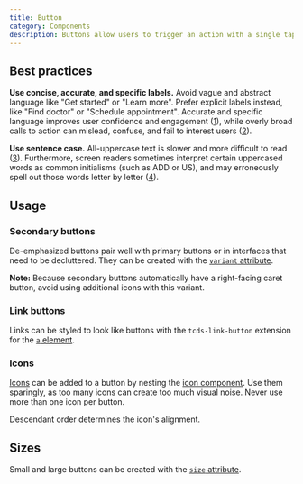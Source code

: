 ```yaml
---
title: Button
category: Components
description: Buttons allow users to trigger an action with a single tap, click, or keypress. They are useful to call attention to some action or to provide controls for an interface or form. Links navigate users to another page, and can be styled to look like buttons.
---
```


<!--twig
{% embed "@tc/includes/example.twig" %}
{% block content %}
<button is="tcds-ui-button">Example button</button>
{% endblock %}
{% endembed %}
twig-->

## Best practices
**Use concise, accurate, and specific labels.** Avoid vague and abstract language like "Get started" or "Learn more". Prefer explicit labels instead, like "Find doctor" or "Schedule appointment". Accurate and specific language improves user confidence and engagement ([1](https://www.nngroup.com/articles/information-scent/#:~:text=Perhaps%20the%20most,to%20click%20it. "Information Scent: How Users Decide Where to Go Next - Nielsen Norman Group")), while overly broad calls to action can mislead, confuse, and fail to interest users ([2](https://www.nngroup.com/articles/get-started/ "Get Started Stops Users - Nielsen Norman Group")).

**Use sentence case.** All-uppercase text is slower and more difficult to read ([3](https://www.w3.org/TR/low-vision-needs/#capitalization)). Furthermore, screen readers sometimes interpret certain uppercased words as common initialisms (such as ADD or US), and may erroneously spell out those words letter by letter ([4](https://webaim.org/techniques/screenreader/#:~:text=Screen%20readers%20try%20to%20pronounce%20acronyms%2C%20if%20there%20are%20sufficient%20vowels/consonants%20to%20be%20pronounceable.%20Otherwise%2C%20they%20spell%20out%20the%20letters.)).

## Usage
### Secondary buttons
De-emphasized buttons pair well with primary buttons or in interfaces that need to be decluttered. They can be created with the [`variant` attribute](#variant-attribute).

<!--twig
{% embed "@tc/includes/example.twig" %}
{% block content %}
<button is="tcds-ui-button" variant="secondary">Secondary button</button>
{% endblock %}
{% endembed %}
twig-->

**Note:** Because secondary buttons automatically have a right-facing caret button, avoid using additional icons with this variant.

### Link buttons
Links can be styled to look like buttons with the `tcds-link-button` extension for the [`a` element](https://developer.mozilla.org/en-US/docs/Web/HTML/Element/a).

<!--twig
{% embed "@tc/includes/example.twig" %}
{% block content %}
<a is="tcds-link-button" href="https://www.texaschildrens.org/">Go to texaschildrens.org</a>
{% endblock %}
{% endembed %}
twig-->

### Icons
[Icons](/brand/icons) can be added to a button by nesting the [icon component](/components/icon). Use them sparingly, as too many icons can create too much visual noise. Never use more than one icon per button.

<!--twig
{% embed "@tc/includes/example.twig" %}
{% block content %}
<button is="tcds-ui-button">
  <tcds-icon icon="download"></tcds-icon> Download
</button>
{% endblock %}
{% endembed %}
twig-->

Descendant order determines the icon's alignment.

<!--twig
{% embed "@tc/includes/example.twig" %}
{% block content %}
<button is="tcds-ui-button">
  Next <tcds-icon icon="arrow-right"></tcds-icon>
</button>
{% endblock %}
{% endembed %}
twig-->

## Sizes
Small and large buttons can be created with the [`size` attribute](#size-attribute).

<!--twig
{% embed "@tc/includes/example.twig" %}
{% block content %}
<button is="tcds-ui-button" size="small">Small button</button>
{% endblock %}
{% endembed %}
twig-->

<!--twig
{% embed "@tc/includes/example.twig" %}
{% block content %}
<button is="tcds-ui-button" size="large">Large button</button>
{% endblock %}
{% endembed %}
twig-->